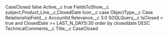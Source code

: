 <?xml version="1.0" encoding="UTF-8"?>
<CustomMetadata xmlns="http://soap.sforce.com/2006/04/metadata" xmlns:xsi="http://www.w3.org/2001/XMLSchema-instance" xmlns:xsd="http://www.w3.org/2001/XMLSchema">
    <label>CaseClosed</label>
    <protected>false</protected>
    <values>
        <field>Active__c</field>
        <value xsi:type="xsd:boolean">true</value>
    </values>
    <values>
        <field>FieldsToShow__c</field>
        <value xsi:type="xsd:string">subject,Product_Line__c,ClosedDate</value>
    </values>
    <values>
        <field>Icon__c</field>
        <value xsi:type="xsd:string">case</value>
    </values>
    <values>
        <field>ObjectType__c</field>
        <value xsi:type="xsd:string">Case</value>
    </values>
    <values>
        <field>RelationshipField__c</field>
        <value xsi:type="xsd:string">AccountId</value>
    </values>
    <values>
        <field>Relevance__c</field>
        <value xsi:type="xsd:double">3.0</value>
    </values>
    <values>
        <field>SOQLQuery__c</field>
        <value xsi:type="xsd:string">IsClosed = true and ClosedDate &gt;= LAST_N_DAYS:30 order by closeddate DESC</value>
    </values>
    <values>
        <field>TechnicalComments__c</field>
        <value xsi:nil="true"/>
    </values>
    <values>
        <field>Title__c</field>
        <value xsi:type="xsd:string">CaseClosed</value>
    </values>
</CustomMetadata>
